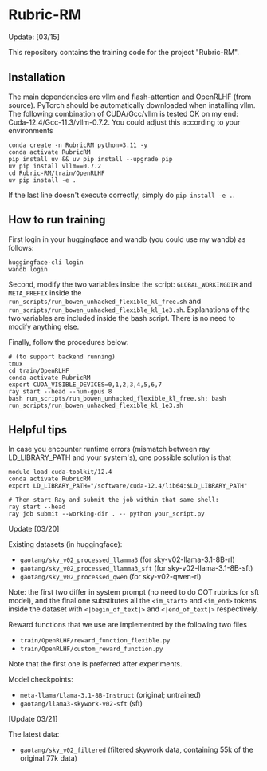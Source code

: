 # Rubric-RM

Update: [03/15]

This repository contains the training code for the project "Rubric-RM". 

## Installation 

The main dependencies are vllm and flash-attention and OpenRLHF (from source). PyTorch should be automatically downloaded when installing vllm. The following combination of CUDA/Gcc/vllm is tested OK on my end: Cuda-12.4/Gcc-11.3/vllm-0.7.2. You could adjust this according to your environments

```
conda create -n RubricRM python=3.11 -y 
conda activate RubricRM 
pip install uv && uv pip install --upgrade pip
uv pip install vllm==0.7.2
cd Rubric-RM/train/OpenRLHF
uv pip install -e .
```

If the last line doesn't execute correctly, simply do `pip install -e .`.

## How to run training 

First login in your huggingface and wandb (you could use my wandb) as follows:

```
huggingface-cli login
wandb login
```

Second, modify the two variables inside the script: `GLOBAL_WORKINGDIR` and `META_PREFIX` inside the `run_scripts/run_bowen_unhacked_flexible_kl_free.sh` 
and `run_scripts/run_bowen_unhacked_flexible_kl_1e3.sh`. Explanations of the two variables are included inside the bash script. There is no need to modify anything else.


Finally, follow the procedures below:

```
# (to support backend running)
tmux
cd train/OpenRLHF
conda activate RubricRM
export CUDA_VISIBLE_DEVICES=0,1,2,3,4,5,6,7
ray start --head --num-gpus 8 
bash run_scripts/run_bowen_unhacked_flexible_kl_free.sh; bash run_scripts/run_bowen_unhacked_flexible_kl_1e3.sh
```


## Helpful tips

In case you encounter runtime errors (mismatch between ray LD_LIBRARY_PATH and your system's), one possible solution is that 

```
module load cuda-toolkit/12.4
conda activate RubricRM
export LD_LIBRARY_PATH="/software/cuda-12.4/lib64:$LD_LIBRARY_PATH"

# Then start Ray and submit the job within that same shell:
ray start --head
ray job submit --working-dir . -- python your_script.py
```

Update [03/20]

Existing datasets (in huggingface):

- `gaotang/sky_v02_processed_llamma3` (for sky-v02-llama-3.1-8B-rl)
- `gaotang/sky_v02_processed_llamma3_sft` (for sky-v02-llama-3.1-8B-sft)
- `gaotang/sky_v02_processed_qwen` (for sky-v02-qwen-rl)

Note: the first two differ in system prompt (no need to do COT rubrics for sft model), and the final one substitutes 
all the `<im_start>` and `<im_end>` tokens inside the dataset with `<|begin_of_text|>` and `<|end_of_text|>` respectively.

Reward functions that we use are implemented by the following two files

- `train/OpenRLHF/reward_function_flexible.py`
- `train/OpenRLHF/custom_reward_function.py`

Note that the first one is preferred after experiments.

Model checkpoints:

- `meta-llama/Llama-3.1-8B-Instruct` (original; untrained)
- `gaotang/llama3-skywork-v02-sft` (sft)

[Update 03/21]

The latest data:

- `gaotang/sky_v02_filtered` (filtered skywork data, containing 55k of the original 77k data)